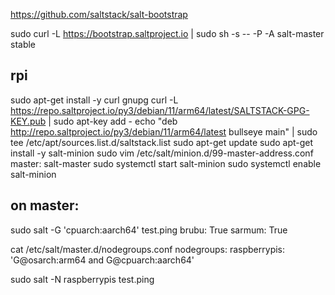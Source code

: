 https://github.com/saltstack/salt-bootstrap

sudo curl -L https://bootstrap.saltproject.io | sudo sh -s -- -P -A salt-master stable

## rpi

sudo apt-get install -y curl gnupg
curl -L https://repo.saltproject.io/py3/debian/11/arm64/latest/SALTSTACK-GPG-KEY.pub | sudo apt-key add -
echo "deb http://repo.saltproject.io/py3/debian/11/arm64/latest bullseye main" | sudo tee /etc/apt/sources.list.d/saltstack.list
sudo apt-get update
sudo apt-get install -y salt-minion
sudo vim /etc/salt/minion.d/99-master-address.conf
master: salt-master
sudo systemctl start salt-minion
sudo systemctl enable salt-minion

## on master:

sudo salt -G 'cpuarch:aarch64' test.ping
brubu:
True
sarmum:
True

cat /etc/salt/master.d/nodegroups.conf
nodegroups:
raspberrypis: 'G@osarch:arm64 and G@cpuarch:aarch64'

sudo salt -N raspberrypis test.ping
